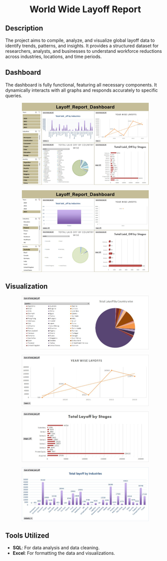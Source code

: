 <h1 align="center">World Wide Layoff Report</h1>

<!-- Description Section -->
## Description

The project aims to compile, analyze, and visualize global layoff data to identify trends, patterns, and insights. It provides a structured dataset for researchers, analysts, and businesses to understand workforce reductions across industries, locations, and time periods. 

<!-- Dashboard Section with Images -->
## Dashboard

The dashboard is fully functional, featuring all necessary components. It dynamically interacts with all graphs and responds accurately to specific queries.

<p align="center">
  <img src="Images/Dashboard1.jpg" width="400" alt="Dashboard Image 1">
</p>

<p align="center">
  <img src="Images/Dashboard2.jpg" width="400" alt="Dashboard Image 2">
</p>

<!-- Visualization Section -->
## Visualization

<p align="center">
  <img src="Images/Project1.jpg" width="400" alt="Visualization Image 1">
</p>

<p align="center">
  <img src="Images/Project2.jpg" width="400" alt="Visualization Image 2">
</p>

<p align="center">
  <img src="Images/Project3.jpg" width="400" alt="Visualization Image 3">
</p>

<p align="center">
  <img src="Images/Project4.jpg" width="400" alt="Visualization Image 4">
</p>

<!-- Tools Utilized Section -->
## Tools Utilized

- **SQL**: For data analysis and data cleaning.
- **Excel**: For formatting the data and visualizations.
